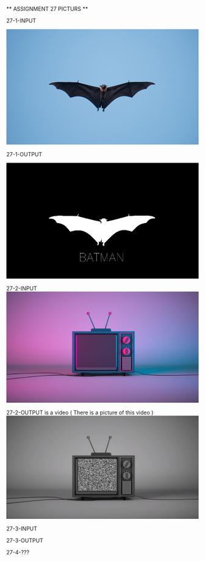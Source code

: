 ** ASSIGNMENT 27 PICTURS **

27-1-INPUT

![Alt text](1_input.jpg)

27-1-OUTPUT

![Alt text](1_output.jpg)

27-2-INPUT
![Alt text](2_input.jpg)

27-2-OUTPUT is a video ( There is a picture of this video )
![Alt text](2_output.png)

27-3-INPUT

27-3-OUTPUT

27-4-???